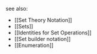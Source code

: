 see also:
- [[Set Theory Notation]]
- [[Sets]]
- [[Identities for Set Operations]]
- [[Set builder notation]]
- [[Enumeration]]